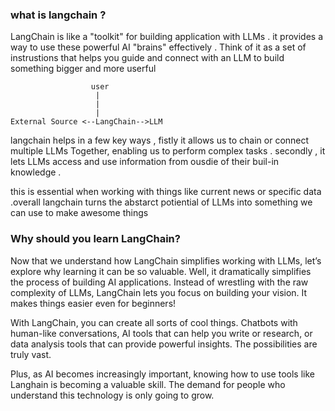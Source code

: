 ### what is langchain ?

LangChain is like a "toolkit" for building application with LLMs . it provides a way to use these powerful AI "brains" effectively . Think of it as a set of instrustions that helps you guide and connect with an LLM to build something bigger and more userful 

```
                  user 
                   |
                   |
                   |
External Source <--LangChain-->LLM 
```
langchain helps in a few key ways , fistly it allows us to chain or connect multiple LLMs Together, enabling us to perform complex tasks . 
secondly , it lets LLMs access and use information from ousdie of their buil-in knowledge . 

this is essential when working with things like current news or specific data .overall langchain turns the abstarct potiential of LLMs into something we can use to  make awesome things 

### Why should you learn LangChain?

Now that we understand how LangChain simplifies working with LLMs, let’s explore why learning it can be so valuable. Well, it dramatically simplifies the process of building AI applications. Instead of wrestling with the raw complexity of LLMs, LangChain lets you focus on building your vision. It makes things easier even for beginners!

With LangChain, you can create all sorts of cool things. Chatbots with human-like conversations, AI tools that can help you write or research, or data analysis tools that can provide powerful insights. The possibilities are truly vast.

Plus, as AI becomes increasingly important, knowing how to use tools like Langhain is becoming a valuable skill. The demand for people who understand this technology is only going to grow.

